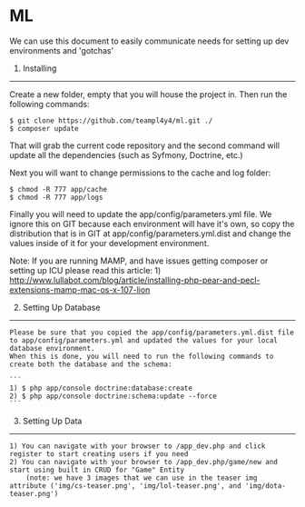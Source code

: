 ML
========================

We can use this document to easily communicate needs for setting up dev environments and 'gotchas'

1) Installing
----------------------------------
Create a new folder, empty that you will house the project in.  Then run the following commands:

```
$ git clone https://github.com/teampl4y4/ml.git ./
$ composer update
```

That will grab the current code repository and the second command will update all the dependencies (such as Syfmony, Doctrine, etc.)

Next you will want to change permissions to the cache and log folder:

```
$ chmod -R 777 app/cache
$ chmod -R 777 app/logs
```

Finally you will need to update the app/config/parameters.yml file.  We ignore this on GIT because each environment will have it's own,
so copy the distribution that is in GIT at app/config/parameters.yml.dist and change the values inside of it for your development environment.

Note: If you are running MAMP, and have issues getting composer or setting up ICU please read this article:
    1) http://www.lullabot.com/blog/article/installing-php-pear-and-pecl-extensions-mamp-mac-os-x-107-lion


2) Setting Up Database
----------------------------------
    Please be sure that you copied the app/config/parameters.yml.dist file to app/config/parameters.yml and updated the values for your local database environment.
    When this is done, you will need to run the following commands to create both the database and the schema:

    ```
    1) $ php app/console doctrine:database:create
    2) $ php app/console doctrine:schema:update --force
    ```

3) Setting Up Data
----------------------------------
    1) You can navigate with your browser to /app_dev.php and click register to start creating users if you need
    2) You can navigate with your browser to /app_dev.php/game/new and start using built in CRUD for "Game" Entity
        (note: we have 3 images that we can use in the teaser img attribute ('img/cs-teaser.png', 'img/lol-teaser.png', and 'img/dota-teaser.png')
  